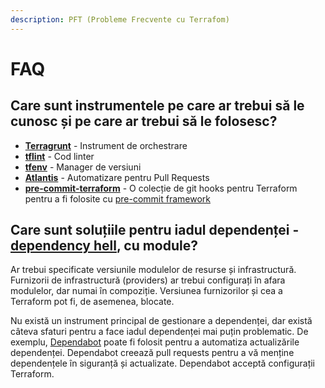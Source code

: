 ```yaml
---
description: PFT (Probleme Frecvente cu Terrafom)
---
```


# FAQ

## Care sunt instrumentele pe care ar trebui să le cunosc și pe care ar trebui să le folosesc?

* [**Terragrunt**](https://terragrunt.gruntwork.io/) - Instrument de orchestrare
* [**tflint**](https://github.com/terraform-linters/tflint) - Cod linter
* [**tfenv**](https://github.com/tfutils/tfenv) - Manager de versiuni
* [**Atlantis**](https://www.runatlantis.io/) - Automatizare pentru Pull Requests
* [**pre-commit-terraform**](https://github.com/antonbabenko/pre-commit-terraform) - O colecție de git hooks pentru Terraform pentru a fi folosite cu [pre-commit framework](https://pre-commit.com/)

## Care sunt soluțiile pentru iadul dependenței - [dependency hell](https://en.wikipedia.org/wiki/Dependency\_hell), cu module?

Ar trebui specificate versiunile modulelor de resurse și infrastructură. Furnizorii de infrastructură (providers) ar trebui configurați în afara modulelor, dar numai în compoziție. Versiunea furnizorilor și  cea a Terraform pot fi, de asemenea, blocate.

Nu există un instrument principal de gestionare a dependenței, dar există câteva sfaturi pentru a face iadul dependenței mai puțin problematic. De exemplu, [Dependabot](https://dependabot.com/) poate fi folosit pentru a automatiza actualizările dependenței. Dependabot creează pull requests pentru a vă menține dependențele în siguranță și actualizate. Dependabot acceptă configurații Terraform.
